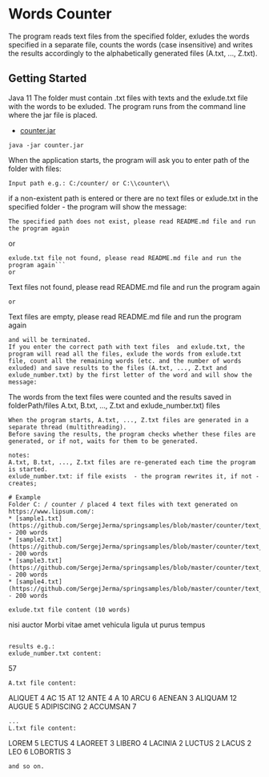 # Words Counter
The program reads text files from the specified folder, exludes the words specified in a separate file, counts the words (case insensitive) and writes the results accordingly to the alphabetically generated files (A.txt, ..., Z.txt).

## Getting Started
Java 11
The folder must contain .txt files with texts and the exlude.txt file with the words to be exluded.
The program runs from the command line where the jar file is placed.
* [counter.jar](https://github.com/SergejJerma/springsamples/blob/master/counter/counter.jar) 
```
java -jar counter.jar
```
When the application starts, the program will ask you to enter path of the folder with files:
```
Input path e.g.: C:/counter/ or C:\\counter\\
```
if a non-existent path is entered or there are no text files or exlude.txt in the specified folder - the program will show the message:

```
The specified path does not exist, please read README.md file and run the program again
```
or
```
exlude.txt file not found, please read README.md file and run the program again```
or

```
Text files not found, please read README.md file and run the program again
```
or

```
Text files are empty, please read README.md file and run the program again
```
and will be terminated.
If you enter the correct path with text files  and exlude.txt, the program will read all the files, exlude the words from exlude.txt file, count all the remaining words (etc. and the number of words exluded) and save results to the files (A.txt, ..., Z.txt and exlude_number.txt) by the first letter of the word and will show the message:

```
The words from the text files were counted and the results saved in folderPath/files A.txt, B.txt, ..., Z.txt and exlude_number.txt) files
```
When the program starts, A.txt, ..., Z.txt files are generated in a separate thread (multithreading).
Before saving the results, the program checks whether these files are generated, or if not, waits for them to be generated.

notes:
A.txt, B.txt, ..., Z.txt files are re-generated each time the program is started.
exlude_number.txt: if file exists  - the program rewrites it, if not - creates;

# Example
Folder C: / counter / placed 4 text files with text generated on https://www.lipsum.com/:
* [sample1.txt](https://github.com/SergejJerma/springsamples/blob/master/counter/text_sample1.txt) - 200 words
* [sample2.txt](https://github.com/SergejJerma/springsamples/blob/master/counter/text_sample2.txt) - 200 words
* [sample3.txt](https://github.com/SergejJerma/springsamples/blob/master/counter/text_sample3.txt) - 200 words
* [sample4.txt](https://github.com/SergejJerma/springsamples/blob/master/counter/text_sample4.txt) - 200 words

exlude.txt file content (10 words)
```
nisi auctor Morbi vitae amet vehicula ligula ut purus tempus
```

results e.g.:
exlude_number.txt content:
```
57
```
A.txt file content:
```
ALIQUET 4
AC 15
AT 12
ANTE 4
A 10
ARCU 6
AENEAN 3
ALIQUAM 12
AUGUE 5
ADIPISCING 2
ACCUMSAN 7
```
...
L.txt file content:
```
LOREM 5
LECTUS 4
LAOREET 3
LIBERO 4
LACINIA 2
LUCTUS 2
LACUS 2
LEO 6
LOBORTIS 3
```
and so on.
